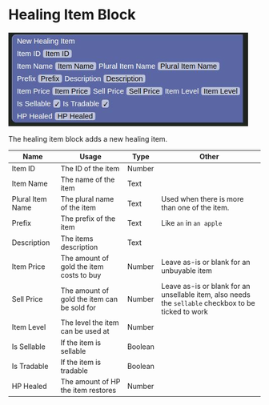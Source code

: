 # Healing Item Block

![Healing Item Block](../../images/items/healing.jpg)

The healing item block adds a new healing item.

| Name             | Usage                                       | Type    | Other                                                                                                |
|------------------|---------------------------------------------|---------|------------------------------------------------------------------------------------------------------|
| Item ID          | The ID of the item                          | Number  |                                                                                                      |
| Item Name        | The name of the item                        | Text    |                                                                                                      |
| Plural Item Name | The plural name of the item                 | Text    | Used when there is more than one of the item.                                                        |
| Prefix           | The prefix of the item                      | Text    | Like `an` in `an apple`                                                                              |
| Description      | The items description                       | Text    |                                                                                                      |
| Item Price       | The amount of gold the item costs to buy    | Number  | Leave as-is or blank for an unbuyable item                                                           |
| Sell Price       | The amount of gold the item can be sold for | Number  | Leave as-is or blank for an unsellable item, also needs the `sellable` checkbox to be ticked to work |
| Item Level       | The level the item can be used at           | Number  |                                                                                                      |
| Is Sellable      | If the item is sellable                     | Boolean |                                                                                                      |
| Is Tradable      | If the item is tradable                     | Boolean |                                                                                                      |
| HP Healed        | The amount of HP the item restores          | Number  |                                                                                                      |